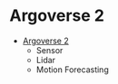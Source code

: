 # Argoverse 2

- [Argoverse 2](https://datasets-benchmarks-proceedings.neurips.cc/paper/2021/file/4734ba6f3de83d861c3176a6273cac6d-Paper-round2.pdf)
    - Sensor
    - Lidar
    - Motion Forecasting
